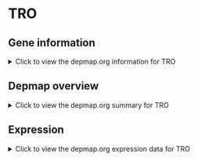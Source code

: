 <h1>TRO</h1>

<h2>Gene information</h2>
<details>
  <summary>Click to view the depmap.org information for TRO</summary>
  <p><a href="https://depmap.org/portal/gene/TRO?tab=about" target="_BLANK">Open page in a new tab...</a></p>
  <iframe src="https://depmap.org/portal/gene/TRO?tab=about" style="border:none;width:100%;height:800px"></iframe>
</details>

<h2>Depmap overview</h2>
<details>
  <summary>Click to view the depmap.org summary for TRO</summary>
  <p><a href="https://depmap.org/portal/gene/TRO?tab=overview" target="_BLANK">Open page in a new tab...</a></p>
  <iframe src="https://depmap.org/portal/gene/TRO?tab=overview" style="border:none;width:100%;height:800px"></iframe>
</details>

<h2>Expression</h2>
<details>
  <summary>Click to view the depmap.org expression data for TRO</summary>
  <p><a href="https://depmap.org/portal/gene/TRO?tab=characterization" target="_BLANK">Open page in a new tab...</a></p>
  <iframe src="https://depmap.org/portal/gene/TRO?tab=characterization" style="border:none;width:100%;height:800px"></iframe>
</details>


<!--
<h2>Reactome Pathway diagram</h2>
<details>
  <summary>Click to view the Reactome pathway for TRO</summary>
  <p><a href="PURL" target="_BLANK">Open page in a new tab...</a></p>
  PNAME
</details>
-->


